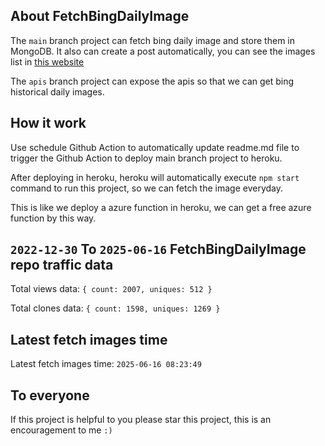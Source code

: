 ## About FetchBingDailyImage

The `main` branch project can fetch bing daily image and store them in MongoDB.
It also can create a post automatically, you can see the images list in [this website](https://oursalbum.netlify.app)

The `apis` branch project can expose the apis so that we can get bing historical daily images.

## How it work

Use schedule Github Action to automatically update readme.md file to trigger the Github Action to deploy main branch project to heroku.

After deploying in heroku, heroku will automatically execute `npm start` command to run this project, so we can fetch the image everyday.

This is like we deploy a azure function in heroku, we can get a free azure function by this way.

## `2022-12-30` To `2025-06-16` FetchBingDailyImage repo traffic data

Total views data: `{ count: 2007, uniques: 512 }`

Total clones data: `{ count: 1598, uniques: 1269 }`

## Latest fetch images time

Latest fetch images time: `2025-06-16 08:23:49`

## To everyone

If this project is helpful to you please star this project, this is an encouragement to me `:)`



